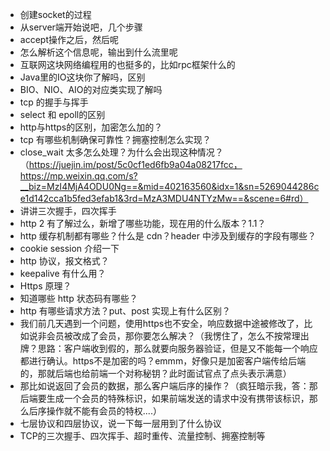 - 创建socket的过程
- 从server端开始说吧，几个步骤
- accept操作之后，然后呢
- 怎么解析这个信息呢，输出到什么流里呢
- 互联网这块网络编程用的也挺多的，比如rpc框架什么的
- Java里的IO这块你了解吗，区别
- BIO、NIO、AIO的对应类实现了解吗
- tcp 的握手与挥手
- select 和 epoll的区别
- http与https的区别，加密怎么加的？
- tcp 有哪些机制确保可靠性？拥塞控制怎么实现？
- close_wait 太多怎么处理？为什么会出现这种情况？（https://juejin.im/post/5c0cf1ed6fb9a04a08217fcc，https://mp.weixin.qq.com/s?__biz=MzI4MjA4ODU0Ng==&mid=402163560&idx=1&sn=5269044286ce1d142cca1b5fed3efab1&3rd=MzA3MDU4NTYzMw==&scene=6#rd）
- 讲讲三次握手，四次挥手
- http 2 有了解过么，新增了哪些功能，现在用的什么版本？1.1？
- http 缓存机制都有哪些？什么是 cdn？header 中涉及到缓存的字段有哪些？
- cookie session 介绍一下
- http 协议，报文格式？
- keepalive 有什么用？
- Https 原理？
- 知道哪些 http 状态码有哪些？
- http 有哪些请求方法？put、post 实现上有什么区别？
-  我们前几天遇到一个问题，使用https也不安全，响应数据中途被修改了，比如说非会员被改成了会员，那你要怎么解决？（我愣住了，怎么不按常理出牌？思路：客户端收到假的，那么就要向服务器验证，但是又不能每一个响应都进行确认。https不是加密的吗？emmm，好像只是加密客户端传给后端的，那就后端也给前端一个对称秘钥？此时面试官点了点头表示满意）  
- 那比如说返回了会员的数据，那么客户端后序的操作？（疯狂暗示我，答：那后端要生成一个会员的特殊标识，如果前端发送的请求中没有携带该标识，那么后序操作就不能有会员的特权....）
- 七层协议和四层协议，说一下每一层用到了什么协议
- TCP的三次握手、四次挥手、超时重传、流量控制、拥塞控制等



